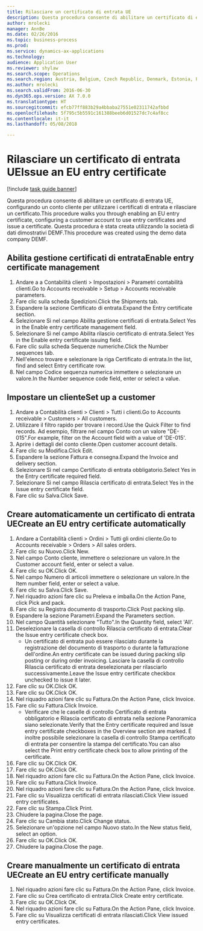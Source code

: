 ```yaml
--- 
title: Rilasciare un certificato di entrata UE
description: Questa procedura consente di abilitare un certificato di entrata UE, configurando un conto cliente per utilizzare i certificati di entrata e rilasciare un certificato.
author: mrolecki
manager: AnnBe
ms.date: 02/26/2016
ms.topic: business-process
ms.prod: 
ms.service: dynamics-ax-applications
ms.technology: 
audience: Application User
ms.reviewer: shylaw
ms.search.scope: Operations
ms.search.region: Austria, Belgium, Czech Republic, Denmark, Estonia, Finland, France, Germany, Hungary, Ireland, Italy, Latvia, Lithuania, Netherlands, Poland, Spain, Sweden, United Kingdom
ms.author: mrolecki
ms.search.validFrom: 2016-06-30
ms.dyn365.ops.version: AX 7.0.0
ms.translationtype: HT
ms.sourcegitcommit: efcb77ff883b29a4bbaba27551e02311742afbbd
ms.openlocfilehash: 5f795c5b5591c161388beeb6d01527dc7c4af8cc
ms.contentlocale: it-it
ms.lasthandoff: 05/08/2018

---
```

# <a name="issue-an-eu-entry-certificate"></a><span data-ttu-id="a97c1-103">Rilasciare un certificato di entrata UE</span><span class="sxs-lookup"><span data-stu-id="a97c1-103">Issue an EU entry certificate</span></span>

[!include [task guide banner](../../includes/task-guide-banner.md)]

<span data-ttu-id="a97c1-104">Questa procedura consente di abilitare un certificato di entrata UE, configurando un conto cliente per utilizzare i certificati di entrata e rilasciare un certificato.</span><span class="sxs-lookup"><span data-stu-id="a97c1-104">This procedure walks you through enabling an EU entry certificate, configuring a customer account to use entry certificates and issue a certificate.</span></span> <span data-ttu-id="a97c1-105">Questa procedura è stata creata utilizzando la società di dati dimostrativi DEMF.</span><span class="sxs-lookup"><span data-stu-id="a97c1-105">This procedure was created using the demo data company DEMF.</span></span>


## <a name="enable-entry-certificate-management"></a><span data-ttu-id="a97c1-106">Abilita gestione certificati di entrata</span><span class="sxs-lookup"><span data-stu-id="a97c1-106">Enable entry certificate management</span></span>
1. <span data-ttu-id="a97c1-107">Andare a a Contabilità clienti > Impostazioni > Parametri contabilità clienti.</span><span class="sxs-lookup"><span data-stu-id="a97c1-107">Go to Accounts receivable > Setup > Accounts receivable parameters.</span></span>
2. <span data-ttu-id="a97c1-108">Fare clic sulla scheda Spedizioni.</span><span class="sxs-lookup"><span data-stu-id="a97c1-108">Click the Shipments tab.</span></span>
3. <span data-ttu-id="a97c1-109">Espandere la sezione Certificato di entrata.</span><span class="sxs-lookup"><span data-stu-id="a97c1-109">Expand the Entry certificate section.</span></span>
4. <span data-ttu-id="a97c1-110">Selezionare Sì nel campo Abilita gestione certificati di entrata.</span><span class="sxs-lookup"><span data-stu-id="a97c1-110">Select Yes in the Enable entry certificate management field.</span></span>
5. <span data-ttu-id="a97c1-111">Selezionare Sì nel campo Abilita rilascio certificato di entrata.</span><span class="sxs-lookup"><span data-stu-id="a97c1-111">Select Yes in the Enable entry certificate issuing field.</span></span>
6. <span data-ttu-id="a97c1-112">Fare clic sulla scheda Sequenze numeriche.</span><span class="sxs-lookup"><span data-stu-id="a97c1-112">Click the Number sequences tab.</span></span>
7. <span data-ttu-id="a97c1-113">Nell'elenco trovare e selezionare la riga Certificato di entrata.</span><span class="sxs-lookup"><span data-stu-id="a97c1-113">In the list, find and select Entry certificate row.</span></span>
8. <span data-ttu-id="a97c1-114">Nel campo Codice sequenza numerica immettere o selezionare un valore.</span><span class="sxs-lookup"><span data-stu-id="a97c1-114">In the Number sequence code field, enter or select a value.</span></span>

## <a name="set-up-a-customer"></a><span data-ttu-id="a97c1-115">Impostare un cliente</span><span class="sxs-lookup"><span data-stu-id="a97c1-115">Set up a customer</span></span>
1. <span data-ttu-id="a97c1-116">Andare a Contabilità clienti > Clienti > Tutti i clienti.</span><span class="sxs-lookup"><span data-stu-id="a97c1-116">Go to Accounts receivable > Customers > All customers.</span></span>
2. <span data-ttu-id="a97c1-117">Utilizzare il filtro rapido per trovare i record.</span><span class="sxs-lookup"><span data-stu-id="a97c1-117">Use the Quick Filter to find records.</span></span> <span data-ttu-id="a97c1-118">Ad esempio, filtrare nel campo Conto con un valore "DE-015".</span><span class="sxs-lookup"><span data-stu-id="a97c1-118">For example, filter on the Account field with a value of 'DE-015'.</span></span>
3. <span data-ttu-id="a97c1-119">Aprire i dettagli del conto cliente.</span><span class="sxs-lookup"><span data-stu-id="a97c1-119">Open customer account details.</span></span>
4. <span data-ttu-id="a97c1-120">Fare clic su Modifica.</span><span class="sxs-lookup"><span data-stu-id="a97c1-120">Click Edit.</span></span>
5. <span data-ttu-id="a97c1-121">Espandere la sezione Fattura e consegna.</span><span class="sxs-lookup"><span data-stu-id="a97c1-121">Expand the Invoice and delivery section.</span></span>
6. <span data-ttu-id="a97c1-122">Selezionare Sì nel campo Certificato di entrata obbligatorio.</span><span class="sxs-lookup"><span data-stu-id="a97c1-122">Select Yes in the Entry certificate required field.</span></span>
7. <span data-ttu-id="a97c1-123">Selezionare Sì nel campo Rilascia certificato di entrata.</span><span class="sxs-lookup"><span data-stu-id="a97c1-123">Select Yes in the Issue entry certificate field.</span></span>
8. <span data-ttu-id="a97c1-124">Fare clic su Salva.</span><span class="sxs-lookup"><span data-stu-id="a97c1-124">Click Save.</span></span>

## <a name="create-an-eu-entry-certificate-automatically"></a><span data-ttu-id="a97c1-125">Creare automaticamente un certificato di entrata UE</span><span class="sxs-lookup"><span data-stu-id="a97c1-125">Create an EU entry certificate automatically</span></span>
1. <span data-ttu-id="a97c1-126">Andare a Contabilità clienti > Ordini > Tutti gli ordini cliente.</span><span class="sxs-lookup"><span data-stu-id="a97c1-126">Go to Accounts receivable > Orders > All sales orders.</span></span>
2. <span data-ttu-id="a97c1-127">Fare clic su Nuovo.</span><span class="sxs-lookup"><span data-stu-id="a97c1-127">Click New.</span></span>
3. <span data-ttu-id="a97c1-128">Nel campo Conto cliente, immettere o selezionare un valore.</span><span class="sxs-lookup"><span data-stu-id="a97c1-128">In the Customer account field, enter or select a value.</span></span>
4. <span data-ttu-id="a97c1-129">Fare clic su OK.</span><span class="sxs-lookup"><span data-stu-id="a97c1-129">Click OK.</span></span>
5. <span data-ttu-id="a97c1-130">Nel campo Numero di articoli immettere o selezionare un valore.</span><span class="sxs-lookup"><span data-stu-id="a97c1-130">In the Item number field, enter or select a value.</span></span>
6. <span data-ttu-id="a97c1-131">Fare clic su Salva.</span><span class="sxs-lookup"><span data-stu-id="a97c1-131">Click Save.</span></span>
7. <span data-ttu-id="a97c1-132">Nel riquadro azioni fare clic su Preleva e imballa.</span><span class="sxs-lookup"><span data-stu-id="a97c1-132">On the Action Pane, click Pick and pack.</span></span>
8. <span data-ttu-id="a97c1-133">Fare clic su Registra documento di trasporto.</span><span class="sxs-lookup"><span data-stu-id="a97c1-133">Click Post packing slip.</span></span>
9. <span data-ttu-id="a97c1-134">Espandere la sezione Parametri.</span><span class="sxs-lookup"><span data-stu-id="a97c1-134">Expand the Parameters section.</span></span>
10. <span data-ttu-id="a97c1-135">Nel campo Quantità selezionare "Tutto".</span><span class="sxs-lookup"><span data-stu-id="a97c1-135">In the Quantity field, select 'All'.</span></span>
11. <span data-ttu-id="a97c1-136">Deselezionare la casella di controllo Rilascia certificato di entrata.</span><span class="sxs-lookup"><span data-stu-id="a97c1-136">Clear the Issue entry certificate check box.</span></span>
    * <span data-ttu-id="a97c1-137">Un certificato di entrata può essere rilasciato durante la registrazione del documento di trasporto o durante la fatturazione dell'ordine.</span><span class="sxs-lookup"><span data-stu-id="a97c1-137">An entry certificate can be issued during packing slip posting or during order invoicing.</span></span> <span data-ttu-id="a97c1-138">Lasciare la casella di controllo Rilascia certificato di entrata deselezionata per rilasciarlo successivamente.</span><span class="sxs-lookup"><span data-stu-id="a97c1-138">Leave the Issue entry certificate checkbox unchecked to issue it later.</span></span>  
12. <span data-ttu-id="a97c1-139">Fare clic su OK.</span><span class="sxs-lookup"><span data-stu-id="a97c1-139">Click OK.</span></span>
13. <span data-ttu-id="a97c1-140">Fare clic su OK.</span><span class="sxs-lookup"><span data-stu-id="a97c1-140">Click OK.</span></span>
14. <span data-ttu-id="a97c1-141">Nel riquadro azioni fare clic su Fattura.</span><span class="sxs-lookup"><span data-stu-id="a97c1-141">On the Action Pane, click Invoice.</span></span>
15. <span data-ttu-id="a97c1-142">Fare clic su Fattura.</span><span class="sxs-lookup"><span data-stu-id="a97c1-142">Click Invoice.</span></span>
    * <span data-ttu-id="a97c1-143">Verificare che le caselle di controllo Certificato di entrata obbligatorio e Rilascia certificato di entrata nella sezione Panoramica siano selezionate.</span><span class="sxs-lookup"><span data-stu-id="a97c1-143">Verify that the Entry certificate required and Issue entry certificate checkboxes in the Overview section are marked.</span></span>  <span data-ttu-id="a97c1-144">È inoltre possibile selezionare la casella di controllo Stampa certificato di entrata per consentire la stampa del certificato.</span><span class="sxs-lookup"><span data-stu-id="a97c1-144">You can also select the Print entry certificate check box to allow printing of the certificate.</span></span>  
16. <span data-ttu-id="a97c1-145">Fare clic su OK.</span><span class="sxs-lookup"><span data-stu-id="a97c1-145">Click OK.</span></span>
17. <span data-ttu-id="a97c1-146">Fare clic su OK.</span><span class="sxs-lookup"><span data-stu-id="a97c1-146">Click OK.</span></span>
18. <span data-ttu-id="a97c1-147">Nel riquadro azioni fare clic su Fattura.</span><span class="sxs-lookup"><span data-stu-id="a97c1-147">On the Action Pane, click Invoice.</span></span>
19. <span data-ttu-id="a97c1-148">Fare clic su Fattura.</span><span class="sxs-lookup"><span data-stu-id="a97c1-148">Click Invoice.</span></span>
20. <span data-ttu-id="a97c1-149">Nel riquadro azioni fare clic su Fattura.</span><span class="sxs-lookup"><span data-stu-id="a97c1-149">On the Action Pane, click Invoice.</span></span>
21. <span data-ttu-id="a97c1-150">Fare clic su Visualizza certificati di entrata rilasciati.</span><span class="sxs-lookup"><span data-stu-id="a97c1-150">Click View issued entry certificates.</span></span>
22. <span data-ttu-id="a97c1-151">Fare clic su Stampa.</span><span class="sxs-lookup"><span data-stu-id="a97c1-151">Click Print.</span></span>
23. <span data-ttu-id="a97c1-152">Chiudere la pagina.</span><span class="sxs-lookup"><span data-stu-id="a97c1-152">Close the page.</span></span>
24. <span data-ttu-id="a97c1-153">Fare clic su Cambia stato.</span><span class="sxs-lookup"><span data-stu-id="a97c1-153">Click Change status.</span></span>
25. <span data-ttu-id="a97c1-154">Selezionare un'opzione nel campo Nuovo stato.</span><span class="sxs-lookup"><span data-stu-id="a97c1-154">In the New status field, select an option.</span></span>
26. <span data-ttu-id="a97c1-155">Fare clic su OK.</span><span class="sxs-lookup"><span data-stu-id="a97c1-155">Click OK.</span></span>
27. <span data-ttu-id="a97c1-156">Chiudere la pagina.</span><span class="sxs-lookup"><span data-stu-id="a97c1-156">Close the page.</span></span>

## <a name="create-an-eu-entry-certificate-manually"></a><span data-ttu-id="a97c1-157">Creare manualmente un certificato di entrata UE</span><span class="sxs-lookup"><span data-stu-id="a97c1-157">Create an EU entry certificate manually</span></span>
1. <span data-ttu-id="a97c1-158">Nel riquadro azioni fare clic su Fattura.</span><span class="sxs-lookup"><span data-stu-id="a97c1-158">On the Action Pane, click Invoice.</span></span>
2. <span data-ttu-id="a97c1-159">Fare clic su Crea certificato di entrata.</span><span class="sxs-lookup"><span data-stu-id="a97c1-159">Click Create entry certificate.</span></span>
3. <span data-ttu-id="a97c1-160">Fare clic su OK.</span><span class="sxs-lookup"><span data-stu-id="a97c1-160">Click OK.</span></span>
4. <span data-ttu-id="a97c1-161">Nel riquadro azioni fare clic su Fattura.</span><span class="sxs-lookup"><span data-stu-id="a97c1-161">On the Action Pane, click Invoice.</span></span>
5. <span data-ttu-id="a97c1-162">Fare clic su Visualizza certificati di entrata rilasciati.</span><span class="sxs-lookup"><span data-stu-id="a97c1-162">Click View issued entry certificates.</span></span>


